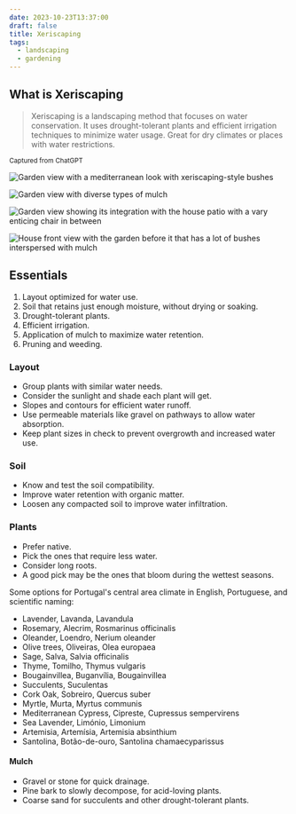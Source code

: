 ```yaml
---
date: 2023-10-23T13:37:00
draft: false
title: Xeriscaping
tags:
  - landscaping
  - gardening
---
```


## What is Xeriscaping

> Xeriscaping is a landscaping method that focuses on water conservation. It uses drought-tolerant plants and efficient irrigation techniques to minimize water usage. Great for dry climates or places with water restrictions.

<small>Captured from ChatGPT</small>

![Garden view with a mediterranean look with xeriscaping-style bushes](xeriscaping-1698065365085.jpeg)

![Garden view with diverse types of mulch](xeriscaping-1698065471551.jpeg)

![Garden view showing its integration with the house patio with a vary enticing chair in between](xeriscaping-1698065582300.jpeg)

![House front view with the garden before it that has a lot of bushes interspersed with mulch](xeriscaping-1698065662037.jpeg)

## Essentials

1. Layout optimized for water use.
2. Soil that retains just enough moisture, without drying or soaking.
3. Drought-tolerant plants.
4. Efficient irrigation.
5. Application of mulch to maximize water retention.
6. Pruning and weeding.

### Layout

- Group plants with similar water needs.
- Consider the sunlight and shade each plant will get.
- Slopes and contours for efficient water runoff.
- Use permeable materials like gravel on pathways to allow water absorption.
- Keep plant sizes in check to prevent overgrowth and increased water use.

### Soil

- Know and test the soil compatibility.
- Improve water retention with organic matter.
- Loosen any compacted soil to improve water infiltration.

### Plants

- Prefer native.
- Pick the ones that require less water.
- Consider long roots.
- A good pick may be the ones that bloom during the wettest seasons.

Some options for Portugal's central area climate in English, Portuguese, and scientific naming:

- Lavender, Lavanda, Lavandula
- Rosemary, Alecrim, Rosmarinus officinalis
- Oleander, Loendro, Nerium oleander
- Olive trees, Oliveiras, Olea europaea
- Sage, Salva, Salvia officinalis
- Thyme, Tomilho, Thymus vulgaris
- Bougainvillea, Buganvília, Bougainvillea
- Succulents, Suculentas
- Cork Oak, Sobreiro, Quercus suber
- Myrtle, Murta, Myrtus communis
- Mediterranean Cypress, Cipreste, Cupressus sempervirens
- Sea Lavender, Limónio, Limonium
- Artemisia, Artemísia, Artemisia absinthium
- Santolina, Botão-de-ouro, Santolina chamaecyparissus

#### Mulch

- Gravel or stone for quick drainage.
- Pine bark to slowly decompose, for acid-loving plants.
- Coarse sand for succulents and other drought-tolerant plants.